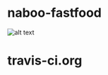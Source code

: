 # naboo-fastfood
![alt text](https://travis-ci.org/A00999371/naboo-fastfood.svg?branch=develop)
# travis-ci.org